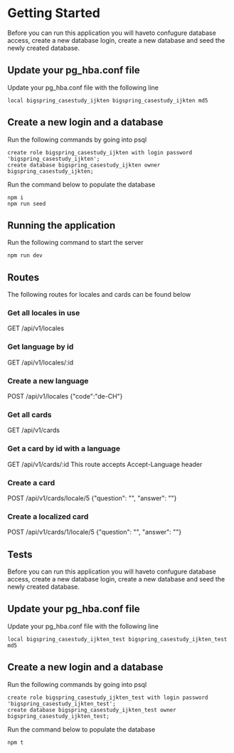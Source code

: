 # Getting Started

Before you can run this application you will haveto confugure database access, create a new database login, create a new database and seed the newly created database.

## Update your pg_hba.conf file

Update your pg_hba.conf file with the following line

```
local bigspring_casestudy_ijkten bigspring_casestudy_ijkten md5
```

## Create a new login and a database

Run the following commands by going into psql

```
create role bigspring_casestudy_ijkten with login password 'bigspring_casestudy_ijkten';
create database bigspring_casestudy_ijkten owner bigspring_casestudy_ijkten;
```

Run the command below to populate the database

```
npm i
npm run seed
```

## Running the application

Run the following command to start the server

```
npm run dev
```

## Routes

The following routes for locales and cards can be found below

### Get all locales in use

GET /api/v1/locales

### Get language by id

GET /api/v1/locales/:id

### Create a new language

POST /api/v1/locales
{"code":"de-CH"}

### Get all cards

GET /api/v1/cards

### Get a card by id with a language

GET /api/v1/cards/:id
This route accepts Accept-Language header

### Create a card

POST /api/v1/cards/locale/5
{"question": "", "answer": ""}

### Create a localized card

POST /api/v1/cards/1/locale/5
{"question": "", "answer": ""}

## Tests

Before you can run this application you will haveto confugure database access, create a new database login, create a new database and seed the newly created database.

## Update your pg_hba.conf file

Update your pg_hba.conf file with the following line

```
local bigspring_casestudy_ijkten_test bigspring_casestudy_ijkten_test md5
```

## Create a new login and a database

Run the following commands by going into psql

```
create role bigspring_casestudy_ijkten_test with login password 'bigspring_casestudy_ijkten_test';
create database bigspring_casestudy_ijkten_test owner bigspring_casestudy_ijkten_test;
```

Run the command below to populate the database

```
npm t
```
